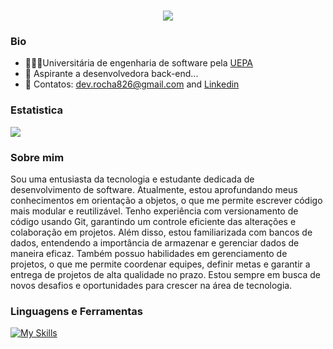 <h1 align="center">
<img src="https://readme-typing-svg.herokuapp.com/?font=Righteous&size=35&center=true&vCenter=true&width=500&height=70&color=F71899&duration=4000&lines=Seja+bem-vido(a)!+👋;+Sou+Letícia+Juliana+👩🏻‍💻;+Howdy!+👋;+I'm+Letícia+Juliana+👩🏻‍💻;" />
</h1> 

### Bio
- 👩🏻‍🎓Universitária de engenharia de software pela [UEPA](https://www.uepa.br/)  
- 💭 Aspirante a desenvolvedora back-end...  
- 📨 Contatos: dev.rocha826@gmail.com and [Linkedin](https://www.linkedin.com/in/leticia826souza/)
### Estatistica
 <div height="180em"><img  src="https://github-readme-stats.vercel.app/api?username=leh826&theme=neon&show_icons=true"></div> 

### Sobre mim
Sou uma entusiasta da tecnologia e estudante dedicada de desenvolvimento de software. Atualmente, estou aprofundando meus conhecimentos em orientação a objetos, o que me permite escrever código mais modular e reutilizável. Tenho experiência com versionamento de código usando Git, garantindo um controle eficiente das alterações e colaboração em projetos. Além disso, estou familiarizada com bancos de dados, entendendo a importância de armazenar e gerenciar dados de maneira eficaz. Também possuo habilidades em gerenciamento de projetos, o que me permite coordenar equipes, definir metas e garantir a entrega de projetos de alta qualidade no prazo. Estou sempre em busca de novos desafios e oportunidades para crescer na área de tecnologia.

### Linguagens e Ferramentas
 
 [![My Skills](https://skillicons.dev/icons?i=git,java,react,html,css,cs,mysql,postgresql,docker)](https://skillicons.dev)
</div>
